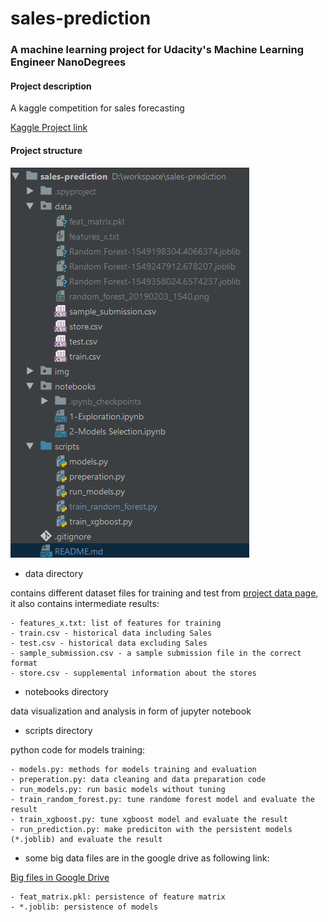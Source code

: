 # sales-prediction

### A machine learning project for Udacity's Machine Learning Engineer NanoDegrees

#### Project description
A kaggle competition for sales forecasting

[Kaggle Project link](https://www.kaggle.com/c/rossmann-store-sales)

#### Project structure
![project structure](img/structure.png)
- data directory

contains different dataset files for training and test from [project data page](https://www.kaggle.com/c/rossmann-store-sales/data), 
it also contains intermediate results: 

    - features_x.txt: list of features for training
    - train.csv - historical data including Sales
    - test.csv - historical data excluding Sales
    - sample_submission.csv - a sample submission file in the correct format
    - store.csv - supplemental information about the stores

- notebooks directory

data visualization and analysis in form of jupyter notebook

- scripts directory

python code for models training:

    - models.py: methods for models training and evaluation
    - preperation.py: data cleaning and data preparation code
    - run_models.py: run basic models without tuning
    - train_random_forest.py: tune randome forest model and evaluate the result
    - train_xgboost.py: tune xgboost model and evaluate the result
    - run_prediction.py: make prediciton with the persistent models (*.joblib) and evaluate the result
    
- some big data files are in the google drive as following link:

[Big files in Google Drive](https://drive.google.com/open?id=1J0LKDANYdk-bSciZjzH_GZN31PLY1mKv)

    - feat_matrix.pkl: persistence of feature matrix
    - *.joblib: persistence of models